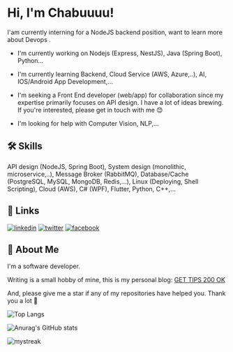 
# Hi, I'm Chabuuuu! 

I'am currently interning for a NodeJS backend position, want to learn more about Devops .

- I'm currently working on Nodejs (Express, NestJS), Java (Spring Boot), Python...

- I'm currently learning Backend, Cloud Service (AWS, Azure,..), AI, IOS/Android App Development,...

- I'm seeking a Front End developer (web/app) for collaboration since my expertise primarily focuses on API design. I have a lot of ideas brewing. If you're interested, please get in touch with me 😊

- I'm looking for help with Computer Vision, NLP,... 


## 🛠 Skills
API design (NodeJS, Spring Boot), System design (monolithic, microservice,..), Message Broker (RabbitMQ), Database/Cache (PostgreSQL, MySQL, MongoDB, Redis,...), Linux (Deploying, Shell Scripting), Cloud (AWS), C# (WPF), Flutter, Python, C++,...


## 🔗 Links
[![linkedin](https://img.shields.io/badge/linkedin-0A66C2?style=for-the-badge&logo=linkedin&logoColor=white)](https://www.linkedin.com/in/thinhhaphu33/) [![twitter](https://img.shields.io/badge/twitter-1DA1F2?style=for-the-badge&logo=twitter&logoColor=white)](https://twitter.com/ChaBu1182432 ) [![facebook](https://img.shields.io/badge/Facebook-1877F2?style=for-the-badge&logo=facebook&logoColor=white)](https://www.facebook.com/bu.chan0310)


## 🚀 About Me
I'm a software developer.

Writing is a small hobby of mine, this is my personal blog: [GET TIPS 200 OK](https://gettips200ok.netlify.app/)

And, please give me a star if any of my repositories have helped you. Thank you a lot 🥰

![Top Langs](https://github-readme-stats.vercel.app/api/top-langs/?username=chabuuuu&layout=compact&bg_color=21314f&text_color=ffffff)



![Anurag's GitHub stats](https://github-readme-stats.vercel.app/api?username=chabuuuu&show_icons=true&theme=prussian&bg_color=21314f&text_color=ffffff)   

<img src="https://github-readme-streak-stats.herokuapp.com/?user=chabuuuu&theme=prussian" alt="mystreak"/>

